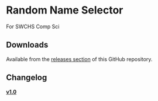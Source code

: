 # Random Name Selector #
For SWCHS Comp Sci

## Downloads ##
Available from the [releases section](https://github.com/premiumrich/nameselector/releases) of this GitHub repository.

## Changelog ##
**[v1.0](https://github.com/premiumrich/nameselector/releases/tag/v1.0)**
